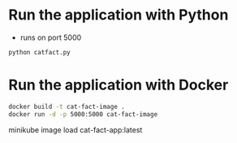 

# Run the application with Python
- runs on port 5000
```sh
python catfact.py 
```

# Run the application with Docker
```sh
docker build -t cat-fact-image .
docker run -d -p 5000:5000 cat-fact-image
```

minikube image load cat-fact-app:latest